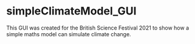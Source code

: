 # simpleClimateModel_GUI
This GUI was created for the British Science Festival 2021 to show how a simple maths model can simulate climate change. 

